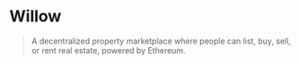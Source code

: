 # Willow
> A decentralized property marketplace where people can list, buy, sell, or rent real estate, powered by Ethereum.
